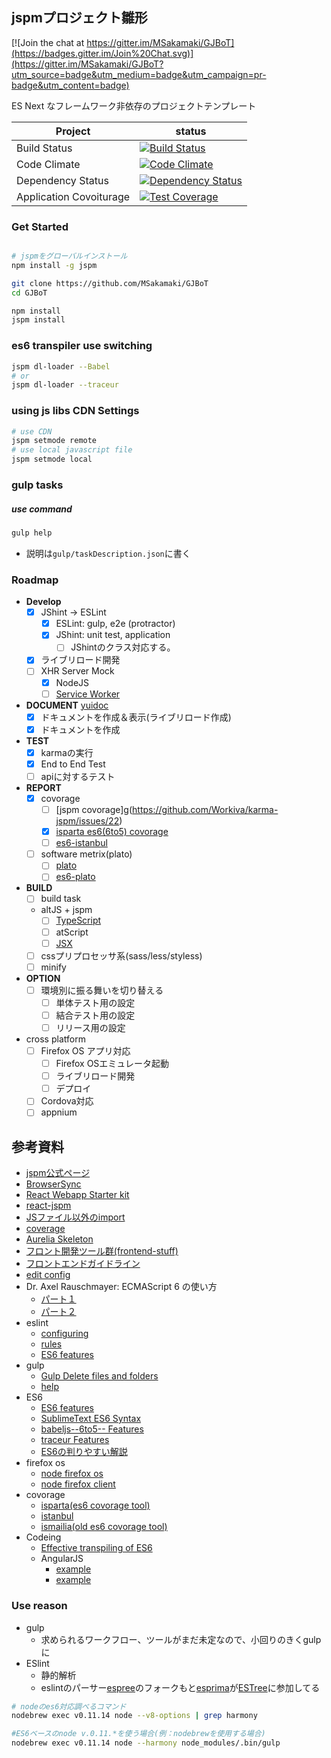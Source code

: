 jspmプロジェクト雛形
----

[![Join the chat at https://gitter.im/MSakamaki/GJBoT](https://badges.gitter.im/Join%20Chat.svg)](https://gitter.im/MSakamaki/GJBoT?utm_source=badge&utm_medium=badge&utm_campaign=pr-badge&utm_content=badge)

ES Next なフレームワーク非依存のプロジェクトテンプレート

| Project | status |
| ------ | ------ |
| Build Status |[![Build Status](https://travis-ci.org/MSakamaki/GJBoT.svg)](https://travis-ci.org/MSakamaki/GJBoT)|
| Code Climate |[![Code Climate](https://codeclimate.com/github/MSakamaki/GJBoT/badges/gpa.svg)](https://codeclimate.com/github/MSakamaki/GJBoT)|
| Dependency Status |[![Dependency Status](https://gemnasium.com/MSakamaki/GJBoT.svg)](https://gemnasium.com/MSakamaki/GJBoT)|
| Application Covoiturage |[![Test Coverage](https://codeclimate.com/github/MSakamaki/GJBoT/badges/coverage.svg)](https://codeclimate.com/github/MSakamaki/GJBoT)|

### Get Started

```sh

# jspmをグローバルインストール
npm install -g jspm

git clone https://github.com/MSakamaki/GJBoT
cd GJBoT

npm install
jspm install

```

### es6 transpiler use switching

```sh
jspm dl-loader --Babel
# or
jspm dl-loader --traceur
```

### using js libs CDN Settings

```sh
# use CDN
jspm setmode remote
# use local javascript file
jspm setmode local
```

### gulp tasks

##### use command

```sh
gulp help
```
 + 説明は`gulp/taskDescription.json`に書く

### Roadmap

 + **Develop**
    + [x] JShint -> ESLint
      + [x] ESLint: gulp, e2e (protractor)
      + [x] JShint: unit test, application
        + [ ] JShintのクラス対応する。
    + [x] ライブリロード開発
    + [ ] XHR Server Mock
      + [x] NodeJS
      + [ ] [Service Worker](https://github.com/slightlyoff/ServiceWorker)
 + **DOCUMENT** [yuidoc](http://yui.github.io/yuidoc/)
    + [x] ドキュメントを作成＆表示(ライブリロード作成)
    + [x] ドキュメントを作成
 + **TEST**
    + [x] karmaの実行
    + [x] End to End Test
    + [ ] apiに対するテスト
 + **REPORT**
    + [x] covorage
      + [ ] [jspm covorage]g(https://github.com/Workiva/karma-jspm/issues/22)
      + [x] [isparta es6(6to5) covorage](https://github.com/douglasduteil/isparta)
      + [ ] [es6-istanbul](https://github.com/peterkc/es6-istanbul)
    + [ ] software metrix(plato)
      + [ ] [plato](https://github.com/es-analysis/plato/issues/127)
      + [ ] [es6-plato](https://github.com/peterkc/es6-plato)
 + **BUILD**
    + [ ] build task
    + altJS + jspm
      + [ ] [TypeScript](http://www.typescriptlang.org/)
      + [ ] atScript
      + [ ] [JSX](http://facebook.github.io/jsx/)
    + [ ] cssプリプロセッサ系(sass/less/styless)
    + [ ] minify
 + **OPTION**
   + [ ] 環境別に振る舞いを切り替える
     + [ ] 単体テスト用の設定
     + [ ] 結合テスト用の設定
     + [ ] リリース用の設定
 + cross platform
   + [ ] Firefox OS アプリ対応
     + [ ] Firefox OSエミュレータ起動
     + [ ] ライブリロード開発
     + [ ] デプロイ
   + [ ] Cordova対応
   + [ ] appnium

## 参考資料

 + [jspm公式ページ](http://jspm.io/)
 + [BrowserSync](http://www.browsersync.io/)
 + [React Webapp Starter kit](https://github.com/kriasoft/react-starter-kit)
 + [react-jspm](https://github.com/tinkertrain/jspm-react)
 + [JSファイル以外のimport](https://github.com/systemjs/systemjs)
 + [coverage](https://github.com/Workiva/karma-jspm/issues/22)
 + [Aurelia Skeleton](https://github.com/aurelia/skeleton-navigation)
 + [フロント開発ツール群(frontend-stuff)](https://github.com/moklick/frontend-stuff)
 + [フロントエンドガイドライン](https://github.com/bendc/frontend-guidelines)
 + [edit config](http://editorconfig.org/)
 + Dr. Axel Rauschmayer: ECMAScript 6 の使い方
   + [パート１](https://www.youtube.com/watch?v=Fg3bEZIcnUw)
   + [パート２](https://www.youtube.com/watch?v=Vhhq1WpzsnM)
 + eslint
   + [configuring](http://eslint.org/docs/configuring/)
   + [rules](http://eslint.org/docs/rules/)
   + [ES6 features](https://github.com/eslint/espree/issues/10)
 + gulp
   + [Gulp Delete files and folders](https://github.com/gulpjs/gulp/blob/master/docs/recipes/delete-files-folder.md)
   + [help](https://www.npmjs.com/package/gulp-help)
 + ES6
   + [ES6 features](https://github.com/lukehoban/es6features)
   + [SublimeText ES6 Syntax](https://packagecontrol.io/packages/JavaScriptNext%20-%20ES6%20Syntax)
   + [babeljs--6to5-- Features](https://babeljs.io/docs/learn-es6/)
   + [traceur Features](https://github.com/google/traceur-compiler/wiki/LanguageFeatures)
   + [ES6の判りやすい解説](http://ilikekillnerds.com/2015/02/a-guide-to-es6-classes/)
 + firefox os
   + [node firefox os](http://nicola.github.io/node-fxos/)
   + [node firefox client](https://github.com/harthur/firefox-client)
 + covorage
   + [isparta(es6 covorage tool)](https://github.com/douglasduteil/isparta)
   + [istanbul](https://github.com/gotwarlost/istanbul)
   + [ismailia(old es6 covorage tool)](https://github.com/Spote/ismailia)
 + Codeing
   + [Effective transpiling of ES6](https://gist.github.com/rauchg/93d8b831e286bcb30d84)
   + AngularJS
     + [example](http://www.devbattles.com/en/sand/post-784-Writing+AngularJS+Apps+Using+ES6)
     + [example](http://cameronjroe.com/code/http-status-codes/?utm_content=buffer98778&utm_medium=social&utm_source=twitter.com&utm_campaign=buffer)

### Use reason

 + gulp
   + 求められるワークフロー、ツールがまだ未定なので、小回りのきくgulpに
 + ESlint
   + 静的解析
   + eslintのパーサー[espree](https://github.com/eslint/espree)のフォークもと[esprima](https://github.com/jquery/esprima)が[ESTree](https://github.com/estree/estree)に参加してる

```sh
# nodeのes6対応調べるコマンド
nodebrew exec v0.11.14 node --v8-options | grep harmony

#ES6ベースのnode v.0.11.*を使う場合(例：nodebrewを使用する場合)
nodebrew exec v0.11.14 node --harmony node_modules/.bin/gulp
```